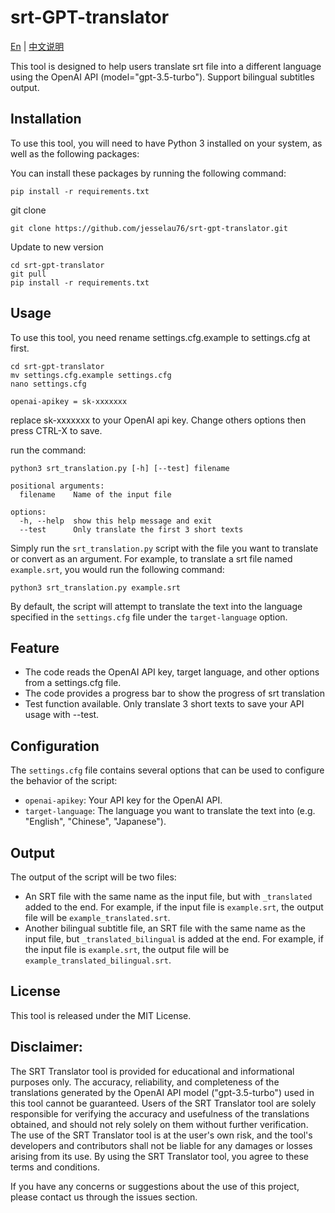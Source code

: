 # srt-GPT-translator
[En](https://github.com/jesselau76/srt-gpt-translator/blob/main/README.md) | [中文说明](https://github.com/jesselau76/srt-gpt-translator/blob/main/README-zh.md)

This tool is designed to help users translate srt file into a different language using the OpenAI API (model="gpt-3.5-turbo"). Support bilingual subtitles output.

## Installation

To use this tool, you will need to have Python 3 installed on your system, as well as the following packages:


You can install these packages by running the following command:
```
pip install -r requirements.txt
```

git clone

```
git clone https://github.com/jesselau76/srt-gpt-translator.git
```

Update to new version
```
cd srt-gpt-translator
git pull
pip install -r requirements.txt
```
## Usage

To use this tool, you need rename settings.cfg.example to settings.cfg at first.
```
cd srt-gpt-translator
mv settings.cfg.example settings.cfg
nano settings.cfg
```

```
openai-apikey = sk-xxxxxxx
```
replace sk-xxxxxxx to your OpenAI api key.
Change others options then press CTRL-X to save.

run the command: 
```
python3 srt_translation.py [-h] [--test] filename

positional arguments:
  filename    Name of the input file

options:
  -h, --help  show this help message and exit
  --test      Only translate the first 3 short texts
```

Simply run the `srt_translation.py` script with the file you want to translate or convert as an argument. For example, to translate a srt file named `example.srt`, you would run the following command:

```
python3 srt_translation.py example.srt
```

By default, the script will attempt to translate the text into the language specified in the `settings.cfg` file under the `target-language` option.
## Feature
- The code reads the OpenAI API key, target language, and other options from a settings.cfg file.
- The code provides a progress bar to show the progress of srt translation
- Test function available. Only translate 3 short texts to save your API usage with --test.

## Configuration

The `settings.cfg` file contains several options that can be used to configure the behavior of the script:

- `openai-apikey`: Your API key for the OpenAI API.
- `target-language`: The language you want to translate the text into (e.g. "English", "Chinese", "Japanese").


## Output


The output of the script will be two files: 
- An SRT file with the same name as the input file, but with `_translated` added to the end. For example, if the input file is `example.srt`, the output file will be `example_translated.srt`. 
- Another bilingual subtitle file, an SRT file with the same name as the input file, but `_translated_bilingual` is added at the end. For example, if the input file is `example.srt`, the output file will be `example_translated_bilingual.srt`.

## License

This tool is released under the MIT License.

## Disclaimer:

The SRT Translator tool is provided for educational and informational purposes only. The accuracy, reliability, and completeness of the translations generated by the OpenAI API model ("gpt-3.5-turbo") used in this tool cannot be guaranteed. Users of the SRT Translator tool are solely responsible for verifying the accuracy and usefulness of the translations obtained, and should not rely solely on them without further verification. The use of the SRT Translator tool is at the user's own risk, and the tool's developers and contributors shall not be liable for any damages or losses arising from its use. By using the SRT Translator tool, you agree to these terms and conditions.

If you have any concerns or suggestions about the use of this project, please contact us through the issues section.
